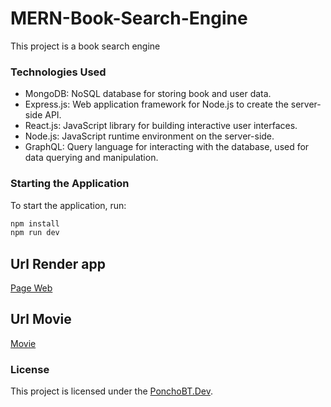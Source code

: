 # MERN-Book-Search-Engine

This project is a book search engine

### Technologies Used

- MongoDB: NoSQL database for storing book and user data.
- Express.js: Web application framework for Node.js to create the server-side API.
- React.js: JavaScript library for building interactive user interfaces.
- Node.js: JavaScript runtime environment on the server-side.
- GraphQL: Query language for interacting with the database, used for data querying and manipulation.

### Starting the Application
To start the application, run:

```bash
npm install
npm run dev
```

## Url Render app

[Page Web](https://mern-book-search-engine-3yee.onrender.com/)

## Url Movie

[Movie](https://drive.google.com/file/d/1dkg6vHuY8aHEruTFRVgAQP1Wm7rysRhe/view?usp=sharing)




### License
This project is licensed under the [PonchoBT.Dev](LICENSE).

 
